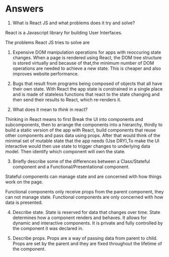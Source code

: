 # Answers

1.  What is React JS and what problems does it try and solve?

React is a Javascript library for building User Interfaces. 

The problems React JS tries to solve are 

1) Expensive DOM manipulation operations for apps with reoccuring state changes. When a page is rendered using React, the DOM tree structure is stored virtually and because of that,the minimum number of DOM operations are needed to achieve a new state. This is cheaper and also improves website performance. 

2) Bugs that result from programs being composed of objects that all have their own state. With React the app state is constrained in a single place and is made of stateless functions that react to the state changing and then send their results to React, which re-renders it. 

2.  What does it mean to _think_ in react? 

Thinking in React means to first Break the UI into components and subcomponents, then to arrange the components into a hierarchy, thirdly to build a static version of the app with React, build components that reuse other components and pass data using props. After that would think of the minimal set of mutable state that the app needs (Use DRY),To make the UI interactive would then use state to trigger changes to underlying data model. Then identify which component will own the state. 

3.  Briefly describe some of the differences between a Class/Stateful component and a Functional/Presentational component.

Stateful components can manage state and are concerned with how things work on the page.

Functional components only receive props from the parent component, they can not manage state. Functional components are only concerned with how data is presented.

4.  Describe state.
State is reserved for data that changes over time. State determines how a component renders and behaves. It allows for dynamic and interactive components. It is private and fully controlled by the component it was declared in. 

5.  Describe props.
Props are a way of passing data from parent to child. Props are set by the parent and they are fixed throughout the lifetime of the component. 
